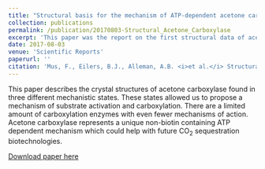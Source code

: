```yaml
---
title: "Structural basis for the mechanism of ATP-dependent acetone carboxylation"
collection: publications
permalink: /publication/20170803-Structural_Acetone_Carboxylase
excerpt: 'This paper was the report on the first structural data of acetone carboxylase'
date: 2017-08-03
venue: 'Scientific Reports'
paperurl: ''
citation: 'Mus, F., Eilers, B.J., Alleman, A.B. <i>et al.</i> Structural Basis for the Mechanism of ATP-Dependent Acetone Carboxylation. Sci Rep 7, 7234 (2017). https://doi.org/10.1038/s41598-017-06973-8.'
---
```

This paper describes the crystal structures of acetone carboxylase found in three different mechanistic states. These states allowed us to propose a mechanism of substrate activation and carboxylation. There are a limited amount of carboxylation enzymes with even fewer mechanisms of action. Acetone carboxylase represents a unique non-biotin containing ATP dependent mechanism which could help with future CO<sub>2</sub> sequestration biotechnologies. 

[Download paper here](http://alexander-alleman.github.io/files/20170803-Structural_Acetone_Carboxylase.pdf)

